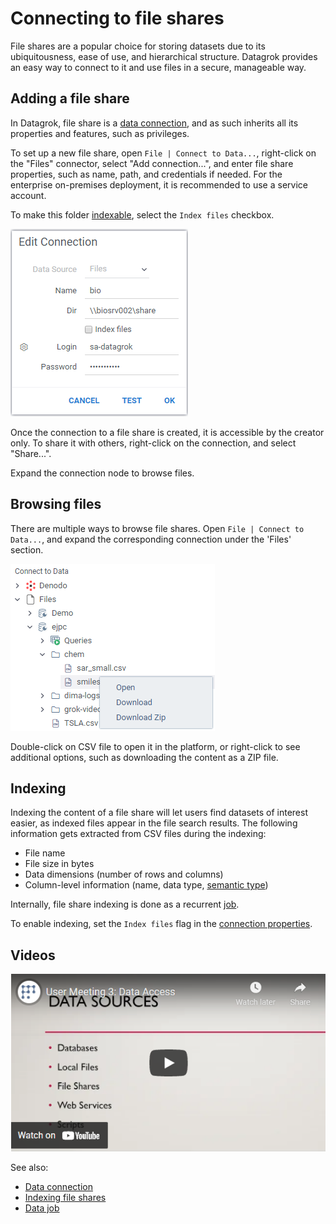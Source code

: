 <!-- TITLE: File shares -->
<!-- SUBTITLE: -->

# Connecting to file shares

File shares are a popular choice for storing datasets due to its 
ubiquitousness, ease of use, and hierarchical structure. Datagrok 
provides an easy way to connect to it and use files in a secure,
manageable way.

## Adding a file share

In Datagrok, file share is a [data connection](data-connection.md), 
and as such inherits all its properties and features, such as privileges.

To set up a new file share, open `File | Connect to Data...`, right-click on the
"Files" connector, select "Add connection...", and enter file share properties,
such as name, path, and credentials if needed. For the enterprise on-premises
deployment, it is recommended to use a service account.

To make this folder [indexable](#indexing), select the `Index files` checkbox.

![](file-shares-add-new.png)
 
Once the connection to a file share is created, it is accessible by the creator only. 
To share it with others, right-click on the connection, and select "Share...". 

Expand the connection node to browse files.

## Browsing files

There are multiple ways to browse file shares. Open `File | Connect to Data...`,
and expand the corresponding connection under the 'Files' section.
 
![](file-shares-tree.png)

Double-click on CSV file to open it in the platform, or right-click to see
additional options, such as downloading the content as a ZIP file. 

## Indexing

Indexing the content of a file share will let users find datasets of interest easier, as indexed files
appear in the file search results. The following information gets extracted from CSV files 
during the indexing:
  * File name
  * File size in bytes
  * Data dimensions (number of rows and columns)
  * Column-level information (name, data type, [semantic type](../discover/semantic-types.md))

Internally, file share indexing is done as a recurrent [job](data-job.md). 

To enable indexing, set the `Index files` flag in the 
[connection properties](#adding-a-file-share). 

## Videos

[![File Shares](../uploads/youtube/data_access.png "Open on Youtube")](https://www.youtube.com/watch?v=dKrCk38A1m8&t=417s)

See also:

  * [Data connection](data-connection.md)
  * [Indexing file shares](files-indexer.md)
  * [Data job](data-job.md)
